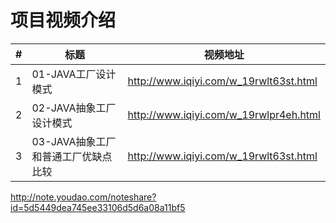 项目视频介绍 
===========

|#|标题|视频地址|
|---|----|-----|
|1|01-JAVA工厂设计模式|http://www.iqiyi.com/w_19rwlt63st.html|
|2|02-JAVA抽象工厂设计模式|http://www.iqiyi.com/w_19rwlpr4eh.html|
|3|03-JAVA抽象工厂和普通工厂优缺点比较|http://www.iqiyi.com/w_19rwlt63st.html|



http://note.youdao.com/noteshare?id=5d5449dea745ee33106d5d6a08a11bf5

